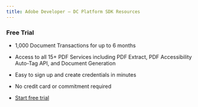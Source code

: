 ```yaml
---
title: Adobe Developer — DC Platform SDK Resources
---
```


<TextBlock slots="heading" width="100%" theme="light"  alignment="yes"  className="py-0 text-align-left border-right div-p-0 left-content link linking" />

### Free Trial

<TextBlock slots="text" width="100%" theme="light"  alignment="yes" paddingTop="5" paddingBottom='5' className="py-0 list-points border-right div-p-0 left-content"/>

- 1,000 Document Transactions for up to 6 months

- Access to all 15+ PDF Services including PDF Extract, PDF Accessibility Auto-Tag API, and Document Generation

- Easy to sign up and create credentials in minutes

- No credit card or commitment required

<TextBlock slots="buttons" width="100%" theme="light"  alignment="yes" paddingTop="5" paddingBottom='5' primaryOutline className="pb-1 border-right left-Contact div-p-0 left-content"  />

- [Start free trial](https://acrobatservices.adobe.com/dc-integration-creation-app-cdn/main.html)
